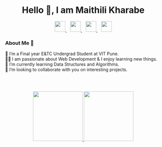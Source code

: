 

<h1 align="center">Hello &#128075;, I am Maithili Kharabe</h1>

<p align="center">
    <a href="https://www.linkedin.com/in/maithili-kharabe-063a631b1/">
        <img width="34px" src="https://cdn.jsdelivr.net/npm/simple-icons@v3/icons/linkedin.svg" />
    </a>&nbsp;&nbsp;
    <a href="https://github.com/MRK04">
        <img width="34px" src="https://cdn.jsdelivr.net/npm/simple-icons@v3/icons/github.svg" />
    </a>&nbsp;&nbsp;
    <a href="https://twitter.com/MaithiliKharabe">
        <img width="34px" src="https://cdn.jsdelivr.net/npm/simple-icons@v3/icons/twitter.svg" />
    </a>&nbsp;&nbsp;
    <a href="mailto: maithilikharabe412@gmail.com">
        <img width="34px" src="https://cdn.jsdelivr.net/npm/simple-icons@v3/icons/gmail.svg" />
    </a>
</p>

### About Me 🚀

🔭 I’m a Final year E&TC Undergrad Student at VIT Pune. </br>
👨‍💻 I am passionate about Web Development & I enjoy learning new things. </br>
🌱 I’m currently learning Data Structures and Algorithms. </br>
👯 I’m looking to collaborate with you on interesting projects. </br>

<br>
<br>

<p align="center">
  <a href="https://github.com/MRK04">
    <img height="160px" src="https://github-readme-stats.vercel.app/api/?username=mrk04&show_icons=true&hide=issues&title_color=fff&icon_color=fb8359&text_color=9f9f9f&bg_color=3E3E3E&hideborder=true" />
  </a>
  <a href="https://github.com/MRK04">
    <img height="160px" src="https://github-readme-stats.vercel.app/api/top-langs/?username=mrk04&layout=compact&title_color=fff&icon_color=79ff97&text_color=9f9f9f&bg_color=3E3E3E&hideborder=true&show=jupyter%20notebook,C++,java,dart,makefile&langs_count=6"/>
  </a>
</p>
